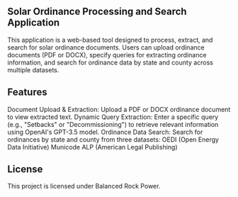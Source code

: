 ## Solar Ordinance Processing and Search Application
This application is a web-based tool designed to process, extract, and search for solar ordinance documents. Users can upload ordinance documents (PDF or DOCX), specify queries for extracting ordinance information, and search for ordinance data by state and county across multiple datasets.

## Features
Document Upload & Extraction: Upload a PDF or DOCX ordinance document to view extracted text.
Dynamic Query Extraction: Enter a specific query (e.g., "Setbacks" or "Decommissioning") to retrieve relevant information using OpenAI's GPT-3.5 model.
Ordinance Data Search: Search for ordinances by state and county from three datasets:
OEDI (Open Energy Data Initiative)
Municode
ALP (American Legal Publishing)

## License
This project is licensed under Balanced Rock Power.
